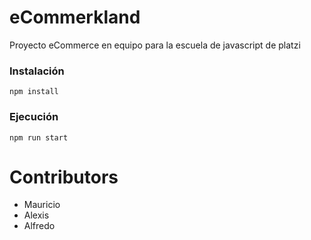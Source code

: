 # eCommerkland

Proyecto eCommerce en equipo para la escuela de javascript de platzi

### Instalación

```
npm install
```

### Ejecución

```
npm run start
```

# Contributors

- Mauricio
- Alexis
- Alfredo
